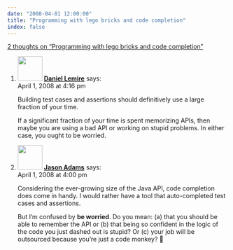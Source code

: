 ```yaml
---
date: "2008-04-01 12:00:00"
title: "Programming with lego bricks and code completion"
index: false
---
```


[2 thoughts on &ldquo;Programming with lego bricks and code completion&rdquo;](/lemire/blog/2008/04-01-programming-with-lego-bricks-and-code-completion)

<ol class="comment-list">
<li id="comment-49834" class="comment even thread-even depth-1">
<div class="comment-author vcard">
<img alt src="https://secure.gravatar.com/avatar/6518c23aacab4c42dd2c5b9b57b79fb5?s=56&#038;d=mm&#038;r=g" srcset="https://secure.gravatar.com/avatar/6518c23aacab4c42dd2c5b9b57b79fb5?s=112&#038;d=mm&#038;r=g 2x" class="avatar avatar-56 photo" height="56" width="56" decoding="async" /> <b class="fn"><a href="https://lemire.me/blog/" class="url" rel="ugc">Daniel Lemire</a></b> <span class="says">says:</span> </div>
<div class="comment-metadata"><time datetime="2008-04-01T16:16:00+00:00">April 1, 2008 at 4:16 pm</time></a> </div>
<div class="comment-content">
<p>Building test cases and assertions should definitively use a large fraction of your time.</p>
<p>If a significant fraction of your time is spent memorizing APIs, then maybe you are using a bad API or working on stupid problems. In either case, you ought to be worried.</p>
</div>
</li>
<li id="comment-49833" class="comment odd alt thread-odd thread-alt depth-1">
<div class="comment-author vcard">
<img alt src="https://secure.gravatar.com/avatar/ebec6abd2b9f1eb4de865aed01242171?s=56&#038;d=mm&#038;r=g" srcset="https://secure.gravatar.com/avatar/ebec6abd2b9f1eb4de865aed01242171?s=112&#038;d=mm&#038;r=g 2x" class="avatar avatar-56 photo" height="56" width="56" decoding="async" /> <b class="fn"><a href="http://mendicantbug.com" class="url" rel="ugc external nofollow">Jason Adams</a></b> <span class="says">says:</span> </div>
<div class="comment-metadata"><time datetime="2008-04-01T16:00:52+00:00">April 1, 2008 at 4:00 pm</time></a> </div>
<div class="comment-content">
<p>Considering the ever-growing size of the Java API, code completion does come in handy. I would rather have a tool that auto-completed test cases and assertions.</p>
<p>But I&rsquo;m confused by <b>be worried</b>. Do you mean: (a) that you should be able to remember the API or (b) that being so confident in the logic of the code you just dashed out is stupid? Or (c) your job will be outsourced because you&rsquo;re just a code monkey? 🙂</p>
</div>
</li>
</ol>
